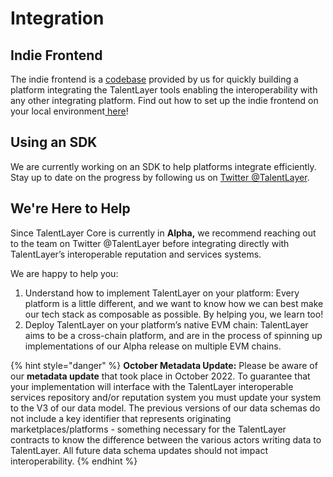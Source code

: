# Integration

## Indie Frontend

The indie frontend is a [codebase](https://github.com/TalentLayer-Labs/indie-frontend) provided by us for quickly building a platform integrating the TalentLayer tools enabling the interoperability with any other integrating platform. Find out how to set up the indie frontend on your local environment[ here](technical-guides/local-environment-setup/indie-frontend/)!

## Using an SDK

We are currently working on an SDK to help platforms integrate efficiently. Stay up to date on the progress by following us on [Twitter @TalentLayer](https://twitter.com/TalentLayer).

## We're Here to Help

Since TalentLayer Core is currently in **Alpha,** we recommend reaching out to the team on Twitter @TalentLayer before integrating directly with TalentLayer’s interoperable reputation and services systems.

We are happy to help you:

1. Understand how to implement TalentLayer on your platform: Every platform is a little different, and we want to know how we can best make our tech stack as composable as possible. By helping you, we learn too!
2. Deploy TalentLayer on your platform’s native EVM chain: TalentLayer aims to be a cross-chain platform, and are in the process of spinning up implementations of our Alpha release on multiple EVM chains.

{% hint style="danger" %}
**October Metadata Update:** Please be aware of our **metadata update** that took place in October 2022. To guarantee that your implementation will interface with the TalentLayer interoperable services repository and/or reputation system you must update your system to the V3 of our data model. The previous versions of our data schemas do not include a key identifier that represents originating marketplaces/platforms - something necessary for the TalentLayer contracts to know the difference between the various actors writing data to TalentLayer. All future data schema updates should not impact interoperability.
{% endhint %}
